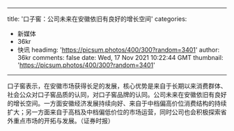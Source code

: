 
---
title: '口子窖：公司未来在安徽依旧有良好的增长空间'
categories: 
 - 新媒体
 - 36kr
 - 快讯
headimg: 'https://picsum.photos/400/300?random=3401'
author: 36kr
comments: false
date: Wed, 17 Nov 2021 10:22:44 GMT
thumbnail: 'https://picsum.photos/400/300?random=3401'
---

<div>   
口子窖表示，在安徽市场获得长足的发展，核心优势是来自于长期以来消费群体、社会公众对口子窖品质的认同，对口子窖品牌的认同。公司未来在安徽依旧有良好的增长空间。一方面安徽经济发展持续向好、来自于中档偏高价位消费结构的持续扩大；另一方面来自于高档及中档偏低价位的市场运营，同时公司也会积极探索省外重点市场的开拓与发展。（证券时报）  
</div>
            